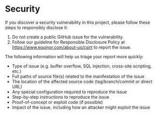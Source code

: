 # Security

If you discover a security vulnerability in this project, please follow these steps to responsibly disclose it:

1. Do not create a public GitHub issue for the vulnerability.
2. Follow our guideline for Responsible Disclosure Policy at https://www.equinor.com/about-us/csirt to report the issue.

The following information will help us triage your report more quickly:

* Type of issue (e.g. buffer overflow, SQL injection, cross-site scripting, etc.)
* Full paths of source file(s) related to the manifestation of the issue
* The location of the affected source code (tag/branch/commit or direct URL)
* Any special configuration required to reproduce the issue
* Step-by-step instructions to reproduce the issue
* Proof-of-concept or exploit code (if possible)
* Impact of the issue, including how an attacker might exploit the issue